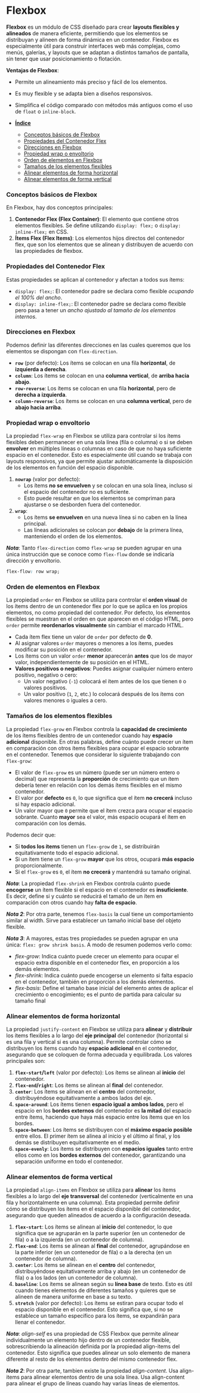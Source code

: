 # **Flexbox**

**Flexbox** es un módulo de CSS diseñado para crear **layouts flexibles y alineados** de manera eficiente, permitiendo que los elementos se distribuyan y alineen de forma dinámica en un contenedor. Flexbox es especialmente útil para construir interfaces web más complejas, como menús, galerías, y layouts que se adaptan a distintos tamaños de pantalla, sin tener que usar posicionamiento o flotación.

**Ventajas de Flexbox**:

- Permite un alineamiento más preciso y fácil de los elementos.
- Es muy flexible y se adapta bien a diseños responsivos.
- Simplifica el código comparado con métodos más antiguos como el uso de `float` o `inline-block`.

- [**Índice**](#flexbox)
  - [Conceptos básicos de Flexbox](#conceptos-básicos-de-flexbox)
  - [Propiedades del Contenedor Flex](#propiedades-del-contenedor-flex)
  - [Direcciones en Flexbox](#direcciones-en-flexbox)
  - [Propiedad wrap o envoltorio](#propiedad-wrap-o-envoltorio)
  - [Orden de elementos en Flexbox](#orden-de-elementos-en-flexbox)
  - [Tamaños de los elementos flexibles](#tamaños-de-los-elementos-flexibles)
  - [Alinear elementos de forma horizontal](#alinear-elementos-de-forma-horizontal)
  - [Alinear elementos de forma vertical](#alinear-elementos-de-forma-vertical)

### Conceptos básicos de Flexbox

En Flexbox, hay dos conceptos principales:

1. **Contenedor Flex (Flex Container)**: El elemento que contiene otros elementos flexibles. Se define utilizando `display: flex;` o `display: inline-flex;` en CSS.
2. **Ítems Flex (Flex Items)**: Los elementos hijos directos del contenedor flex, que son los elementos que se alinean y distribuyen de acuerdo con las propiedades de flexbox.

### Propiedades del Contenedor Flex

Estas propiedades se aplican al contenedor y afectan a todos sus ítems:

- `display: flex;`: El contenedor padre se declara como flexible *ocupando el 100% del ancho*.
- `display: inline-flex;`: El contenedor padre se declara como flexible pero pasa a tener un *ancho ajustado al tamaño de los elementos internos*.

### Direcciones en Flexbox

Podemos definir las diferentes direcciones en las cuales queremos que los elementos se dispongan con `flex-direction`.

- **`row`** (por defecto): Los ítems se colocan en una fila **horizontal**, de **izquierda a derecha**.
- **`column`**: Los ítems se colocan en una **columna vertical**, de **arriba hacia abajo**.
- **`row-reverse`**: Los ítems se colocan en una fila **horizontal**, pero de **derecha a izquierda**.
- **`column-reverse`**: Los ítems se colocan en una **columna vertical**, pero de **abajo hacia arriba**.

### Propiedad wrap o envoltorio

La propiedad `flex-wrap` en Flexbox se utiliza para controlar si los ítems flexibles deben permanecer en una sola línea (fila o columna) o si se deben **envolver** en múltiples líneas o columnas en caso de que no haya suficiente espacio en el contenedor. Esto es especialmente útil cuando se trabaja con layouts responsivos, ya que permite ajustar automáticamente la disposición de los elementos en función del espacio disponible.

1. **`nowrap`** (valor por defecto):
   - Los ítems **no se envuelven** y se colocan en una sola línea, incluso si el espacio del contenedor no es suficiente.
   - Esto puede resultar en que los elementos se compriman para ajustarse o se desborden fuera del contenedor.
2. **`wrap`**:
   - Los ítems **se envuelven** en una nueva línea si no caben en la línea principal.
   - Las líneas adicionales se colocan por **debajo** de la primera línea, manteniendo el orden de los elementos.

_**Nota**_: Tanto `flex-direction` como `flex-wrap` se pueden agrupar en una única instrucción que se conoce como `flex-flow` donde se indicaría dirección y envoltorio.

```css
flex-flow: row wrap;
```

### Orden de elementos en Flexbox

La propiedad `order` en Flexbox se utiliza para controlar el **orden visual** de los ítems dentro de un contenedor flex por lo que se aplica en los propios elementos, no como propiedad del contenedor. Por defecto, los elementos flexibles se muestran en el orden en que aparecen en el código HTML, pero `order` permite **reordenarlos visualmente** sin cambiar el marcado HTML.

- Cada ítem flex tiene un valor de `order` por defecto de **0**.
- Al asignar valores `order` mayores o menores a los ítems, puedes modificar su posición en el contenedor.
- Los ítems con un valor `order` **menor** aparecerán **antes** que los de mayor valor, independientemente de su posición en el HTML.
- **Valores positivos o negativos**: Puedes asignar cualquier número entero positivo, negativo o cero:
  - Un valor negativo (`-1`) colocará el ítem antes de los que tienen `0` o valores positivos.
  - Un valor positivo (`1`, `2`, etc.) lo colocará después de los ítems con valores menores o iguales a cero.

### Tamaños de los elementos flexibles

La propiedad `flex-grow` en Flexbox controla la **capacidad de crecimiento** de los ítems flexibles dentro de un contenedor cuando hay **espacio adicional** disponible. En otras palabras, define cuánto puede crecer un ítem en comparación con otros ítems flexibles para ocupar el espacio sobrante en el contenedor. Tenemos que considerar lo siguiente trabajando con `flex-grow`:

- El valor de `flex-grow` es un número (puede ser un número entero o decimal) que representa la **proporción** de crecimiento que un ítem debería tener en relación con los demás ítems flexibles en el mismo contenedor.
- El valor por **defecto** es `0`, lo que significa que el ítem **no crecerá** incluso si hay espacio adicional.
- Un valor mayor que `0` permite que el ítem crezca para ocupar el espacio sobrante. Cuanto **mayor** sea el valor, más espacio ocupará el ítem en comparación con los demás.

Podemos decir que:

- Si **todos los ítems** tienen un `flex-grow` de `1`, se distribuirán equitativamente todo el espacio adicional.
- Si un ítem tiene un `flex-grow` **mayor** que los otros, ocupará **más espacio** proporcionalmente.
- Si el `flex-grow` es `0`, el ítem **no crecerá** y mantendrá su tamaño original.

_**Nota**_: La propiedad `flex-shrink` en Flexbox controla cuánto puede **encogerse** un ítem flexible si el espacio en el contenedor es **insuficiente**. Es decir, define si y cuánto se reducirá el tamaño de un ítem en comparación con otros cuando hay **falta de espacio**.

_**Nota 2**_: Por otra parte, tenemos `flex-basis` la cual tiene un comportamiento similar al width. Sirve para establecer un tamaño inicial base del objeto flexible.

_**Nota 3**_: A mayores, estas tres propiedades se pueden agrupar en una única: `flex: grow shrink basis`. A modo de resumen podemos verlo como:
  - *flex-grow*: Indica cuánto puede crecer un elemento para ocupar el espacio extra disponible en el contenedor flex, en proporción a los demás elementos.
  - *flex-shrink*: Indica cuánto puede encogerse un elemento si falta espacio en el contenedor, también en proporción a los demás elementos.
  - *flex-basis*: Define el tamaño base inicial del elemento antes de aplicar el crecimiento o encogimiento; es el punto de partida para calcular su tamaño final

### Alinear elementos de forma horizontal

La propiedad `justify-content` en Flexbox se utiliza para **alinear** y **distribuir** los ítems flexibles a lo largo del **eje principal** del contenedor (horizontal si es una fila y vertical si es una columna). Permite controlar cómo se distribuyen los ítems cuando hay **espacio adicional** en el contenedor, asegurando que se coloquen de forma adecuada y equilibrada. Los valores principales son:

1. **`flex-start`/`left`** (valor por defecto): Los ítems se alinean al **inicio** del contenedor.
2. **`flex-end`/`right`**: Los ítems se alinean al **final** del contenedor.
3. **`center`**: Los ítems se alinean en el **centro** del contenedor, distribuyéndose equitativamente a ambos lados del eje.
5. **`space-around`**: Los ítems tienen **espacio igual a ambos lados**, pero el espacio en los **bordes externos** del contenedor es **la mitad** del espacio entre ítems, haciendo que haya más espacio entre los ítems que en los bordes.
4. **`space-between`**: Los ítems se distribuyen con el **máximo espacio posible** entre ellos. El primer ítem se alinea al inicio y el último al final, y los demás se distribuyen equitativamente en el medio.
6. **`space-evenly`**: Los ítems se distribuyen con **espacios iguales** tanto entre ellos como en los **bordes externos** del contenedor, garantizando una separación uniforme en todo el contenedor.

### Alinear elementos de forma vertical

La propiedad `align-items` en Flexbox se utiliza para **alinear** los ítems flexibles a lo largo del **eje transversal** del contenedor (verticalmente en una fila y horizontalmente en una columna). Esta propiedad permite definir cómo se distribuyen los ítems en el espacio disponible del contenedor, asegurando que queden alineados de acuerdo a la configuración deseada.

1. **`flex-start`**: Los ítems se alinean al **inicio** del contenedor, lo que significa que se agruparán en la parte superior (en un contenedor de fila) o a la izquierda (en un contenedor de columna).
2. **`flex-end`**: Los ítems se alinean al **final** del contenedor, agrupándose en la parte inferior (en un contenedor de fila) o a la derecha (en un contenedor de columna).
3. **`center`**: Los ítems se alinean en el **centro** del contenedor, distribuyéndose equitativamente arriba y abajo (en un contenedor de fila) o a los lados (en un contenedor de columna).
4. **`baseline`**: Los ítems se alinean según su **línea base** de texto. Esto es útil cuando tienes elementos de diferentes tamaños y quieres que se alineen de manera uniforme en base a su texto.
5. **`stretch`** (valor por defecto): Los ítems se estiran para ocupar todo el espacio disponible en el contenedor. Esto significa que, si no se establece un tamaño específico para los ítems, se expandirán para llenar el contenedor.

_**Nota**_: *align-self* es una propiedad de CSS Flexbox que permite alinear individualmente un elemento hijo dentro de un contenedor flexible, sobrescribiendo la alineación definida por la propiedad align-items del contenedor. Esto significa que puedes alinear un solo elemento de manera diferente al resto de los elementos dentro del mismo contenedor flex.

_**Nota 2**_: Por otra parte, tambien existe la propiedad *align-content*. Usa align-items para alinear elementos dentro de una sola línea. Usa align-content para alinear el grupo de líneas cuando hay varias líneas de elementos.
